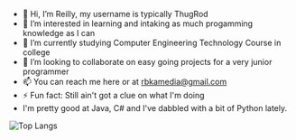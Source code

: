 - 👋 Hi, I’m Reilly, my username is typically ThugRod
- 👀 I’m interested in learning and intaking as much progamming knowledge as I can
- 🌱 I’m currently studying Computer Engineering Technology Course in college
- 💞️ I’m looking to collaborate on easy going projects for a very junior programmer
- 📫 You can reach me here or at rbkamedia@gmail.com
- ⚡ Fun fact: Still ain't got a clue on what I'm doing
-  I'm pretty good at Java, C# and I've dabbled with a bit of Python lately.


![Top Langs](https://github-readme-stats.vercel.app/api/top-langs/?username=ThugRod&hide=javascript,css,scss,html&theme=tokyonight)

<!---
ThugRod/ThugRod is a ✨ special ✨ repository because its `README.md` (this file) appears on your GitHub profile.
You can click the Preview link to take a look at your changes.
--->
